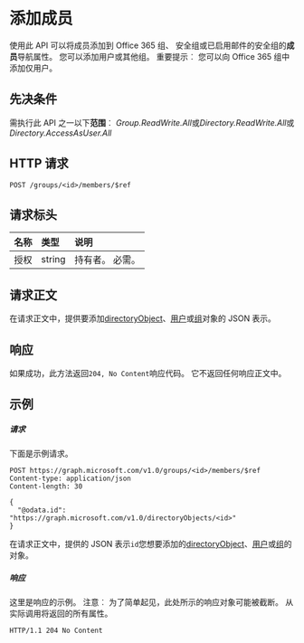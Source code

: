 # <a name="add-member"></a>添加成员

使用此 API 可以将成员添加到 Office 365 组、 安全组或已启用邮件的安全组的**成员**导航属性。 您可以添加用户或其他组。 重要提示︰ 您可以向 Office 365 组中添加仅用户。

## <a name="prerequisites"></a>先决条件
需执行此 API 之一以下**范围**︰ *Group.ReadWrite.All*或*Directory.ReadWrite.All*或*Directory.AccessAsUser.All*

## <a name="http-request"></a>HTTP 请求
<!-- { "blockType": "ignored" } -->
```http
POST /groups/<id>/members/$ref
```
## <a name="request-headers"></a>请求标头
| 名称       | 类型 | 说明|
|:---------------|:--------|:----------|
| 授权  | string  | 持有者<token>。 必需。 |

## <a name="request-body"></a>请求正文
在请求正文中，提供要添加[directoryObject](../resources/directoryobject.md)、[用户](../resources/user.md)或[组](../resources/group.md)对象的 JSON 表示。


## <a name="response"></a>响应
如果成功，此方法返回`204, No Content`响应代码。 它不返回任何响应正文中。

## <a name="example"></a>示例
##### <a name="request"></a>请求
下面是示例请求。
<!-- {
  "blockType": "request",
  "name": "create_directoryobject_from_group"
}-->
```http
POST https://graph.microsoft.com/v1.0/groups/<id>/members/$ref
Content-type: application/json
Content-length: 30

{
  "@odata.id": "https://graph.microsoft.com/v1.0/directoryObjects/<id>"
}
```
在请求正文中，提供的 JSON 表示`id`您想要添加的[directoryObject](../resources/directoryobject.md)、[用户](../resources/user.md)或[组](../resources/group.md)的对象。
##### <a name="response"></a>响应
这里是响应的示例。 注意︰ 为了简单起见，此处所示的响应对象可能被截断。 从实际调用将返回的所有属性。
<!-- {
  "blockType": "response",
  "truncated": true,
  "@odata.type": "microsoft.graph.directoryObject"
} -->
```http
HTTP/1.1 204 No Content
```

<!-- uuid: 8fcb5dbc-d5aa-4681-8e31-b001d5168d79
2015-10-25 14:57:30 UTC -->
<!-- {
  "type": "#page.annotation",
  "description": "Create member",
  "keywords": "",
  "section": "documentation",
  "tocPath": ""
}-->